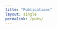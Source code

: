 ```yaml
---
title: "Publications"
layout: single
permalink: /pubs/
---
```

<script src="https://bibbase.org/show?bib=https://kmdono02.github.io/CV/CV.bib&jsonp=1"></script>
